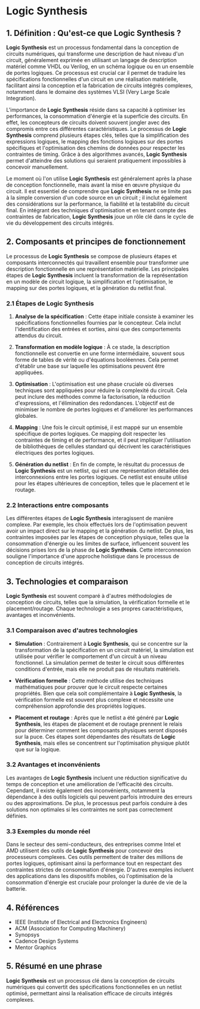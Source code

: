 # Logic Synthesis

## 1. Définition : Qu'est-ce que **Logic Synthesis** ?
**Logic Synthesis** est un processus fondamental dans la conception de circuits numériques, qui transforme une description de haut niveau d'un circuit, généralement exprimée en utilisant un langage de description matériel comme VHDL ou Verilog, en un schéma logique ou en un ensemble de portes logiques. Ce processus est crucial car il permet de traduire les spécifications fonctionnelles d'un circuit en une réalisation matérielle, facilitant ainsi la conception et la fabrication de circuits intégrés complexes, notamment dans le domaine des systèmes VLSI (Very Large Scale Integration).

L'importance de **Logic Synthesis** réside dans sa capacité à optimiser les performances, la consommation d'énergie et la superficie des circuits. En effet, les concepteurs de circuits doivent souvent jongler avec des compromis entre ces différentes caractéristiques. Le processus de **Logic Synthesis** comprend plusieurs étapes clés, telles que la simplification des expressions logiques, le mapping des fonctions logiques sur des portes spécifiques et l'optimisation des chemins de données pour respecter les contraintes de timing. Grâce à des algorithmes avancés, **Logic Synthesis** permet d'atteindre des solutions qui seraient pratiquement impossibles à concevoir manuellement.

Le moment où l'on utilise **Logic Synthesis** est généralement après la phase de conception fonctionnelle, mais avant la mise en œuvre physique du circuit. Il est essentiel de comprendre que **Logic Synthesis** ne se limite pas à la simple conversion d'un code source en un circuit ; il inclut également des considérations sur la performance, la fiabilité et la testabilité du circuit final. En intégrant des techniques d'optimisation et en tenant compte des contraintes de fabrication, **Logic Synthesis** joue un rôle clé dans le cycle de vie du développement des circuits intégrés.

## 2. Composants et principes de fonctionnement
Le processus de **Logic Synthesis** se compose de plusieurs étapes et composants interconnectés qui travaillent ensemble pour transformer une description fonctionnelle en une représentation matérielle. Les principales étapes de **Logic Synthesis** incluent la transformation de la représentation en un modèle de circuit logique, la simplification et l'optimisation, le mapping sur des portes logiques, et la génération du netlist final.

### 2.1 Étapes de **Logic Synthesis**
1. **Analyse de la spécification** : Cette étape initiale consiste à examiner les spécifications fonctionnelles fournies par le concepteur. Cela inclut l'identification des entrées et sorties, ainsi que des comportements attendus du circuit.
  
2. **Transformation en modèle logique** : À ce stade, la description fonctionnelle est convertie en une forme intermédiaire, souvent sous forme de tables de vérité ou d'équations booléennes. Cela permet d'établir une base sur laquelle les optimisations peuvent être appliquées.

3. **Optimisation** : L'optimisation est une phase cruciale où diverses techniques sont appliquées pour réduire la complexité du circuit. Cela peut inclure des méthodes comme la factorisation, la réduction d'expressions, et l'élimination des redondances. L'objectif est de minimiser le nombre de portes logiques et d'améliorer les performances globales.

4. **Mapping** : Une fois le circuit optimisé, il est mappé sur un ensemble spécifique de portes logiques. Ce mapping doit respecter les contraintes de timing et de performance, et il peut impliquer l'utilisation de bibliothèques de cellules standard qui décrivent les caractéristiques électriques des portes logiques.

5. **Génération du netlist** : En fin de compte, le résultat du processus de **Logic Synthesis** est un netlist, qui est une représentation détaillée des interconnexions entre les portes logiques. Ce netlist est ensuite utilisé pour les étapes ultérieures de conception, telles que le placement et le routage.

### 2.2 Interactions entre composants
Les différentes étapes de **Logic Synthesis** interagissent de manière complexe. Par exemple, les choix effectués lors de l'optimisation peuvent avoir un impact direct sur le mapping et la génération du netlist. De plus, les contraintes imposées par les étapes de conception physique, telles que la consommation d'énergie ou les limites de surface, influencent souvent les décisions prises lors de la phase de **Logic Synthesis**. Cette interconnexion souligne l'importance d'une approche holistique dans le processus de conception de circuits intégrés.

## 3. Technologies et comparaison
**Logic Synthesis** est souvent comparé à d'autres méthodologies de conception de circuits, telles que la simulation, la vérification formelle et le placement/routage. Chaque technologie a ses propres caractéristiques, avantages et inconvénients.

### 3.1 Comparaison avec d'autres technologies
- **Simulation** : Contrairement à **Logic Synthesis**, qui se concentre sur la transformation de la spécification en un circuit matériel, la simulation est utilisée pour vérifier le comportement d'un circuit à un niveau fonctionnel. La simulation permet de tester le circuit sous différentes conditions d'entrée, mais elle ne produit pas de résultats matériels.

- **Vérification formelle** : Cette méthode utilise des techniques mathématiques pour prouver que le circuit respecte certaines propriétés. Bien que cela soit complémentaire à **Logic Synthesis**, la vérification formelle est souvent plus complexe et nécessite une compréhension approfondie des propriétés logiques.

- **Placement et routage** : Après que le netlist a été généré par **Logic Synthesis**, les étapes de placement et de routage prennent le relais pour déterminer comment les composants physiques seront disposés sur la puce. Ces étapes sont dépendantes des résultats de **Logic Synthesis**, mais elles se concentrent sur l'optimisation physique plutôt que sur la logique.

### 3.2 Avantages et inconvénients
Les avantages de **Logic Synthesis** incluent une réduction significative du temps de conception et une amélioration de l'efficacité des circuits. Cependant, il existe également des inconvénients, notamment la dépendance à des outils logiciels qui peuvent parfois introduire des erreurs ou des approximations. De plus, le processus peut parfois conduire à des solutions non optimales si les contraintes ne sont pas correctement définies.

### 3.3 Exemples du monde réel
Dans le secteur des semi-conducteurs, des entreprises comme Intel et AMD utilisent des outils de **Logic Synthesis** pour concevoir des processeurs complexes. Ces outils permettent de traiter des millions de portes logiques, optimisant ainsi la performance tout en respectant des contraintes strictes de consommation d'énergie. D'autres exemples incluent des applications dans les dispositifs mobiles, où l'optimisation de la consommation d'énergie est cruciale pour prolonger la durée de vie de la batterie.

## 4. Références
- IEEE (Institute of Electrical and Electronics Engineers)
- ACM (Association for Computing Machinery)
- Synopsys
- Cadence Design Systems
- Mentor Graphics

## 5. Résumé en une phrase
**Logic Synthesis** est un processus clé dans la conception de circuits numériques qui convertit des spécifications fonctionnelles en un netlist optimisé, permettant ainsi la réalisation efficace de circuits intégrés complexes.